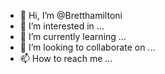 - 👋 Hi, I’m @Bretthamiltoni
- 👀 I’m interested in ...
- 🌱 I’m currently learning ...
- 💞️ I’m looking to collaborate on ...
- 📫 How to reach me ...

<!---
Bretthamiltoni/Bretthamiltoni is a ✨ special ✨ repository because its `README.md` (this file) appears on your GitHub profile.
You can click the Preview link to take a look at your changes.
--->
